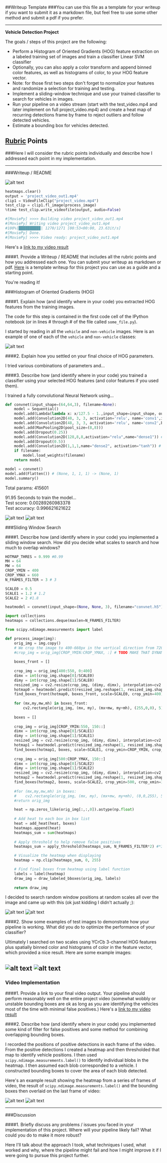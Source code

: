 ##Writeup Template
###You can use this file as a template for your writeup if you want to submit it as a markdown file, but feel free to use some other method and submit a pdf if you prefer.

---

**Vehicle Detection Project**

The goals / steps of this project are the following:

* Perform a Histogram of Oriented Gradients (HOG) feature extraction on a labeled training set of images and train a classifier Linear SVM classifier
* Optionally, you can also apply a color transform and append binned color features, as well as histograms of color, to your HOG feature vector. 
* Note: for those first two steps don't forget to normalize your features and randomize a selection for training and testing.
* Implement a sliding-window technique and use your trained classifier to search for vehicles in images.
* Run your pipeline on a video stream (start with the test_video.mp4 and later implement on full project_video.mp4) and create a heat map of recurring detections frame by frame to reject outliers and follow detected vehicles.
* Estimate a bounding box for vehicles detected.


[//]: # (Image References)
[image1]: ./writeup/car_not_car.png
[image2]: ./writeup/convnet_acc.png
[image3]: ./writeup/convnet_loss.png
[image4]: ./writeup/convnet_hotmap.png
[image5]: ./writeup/convnet_hotmap_gray.png
[image6]: ./writeup/convnet_augmented.png
[image7]: ./writeup/heatmap.png
[image8]: ./writeup/pipeline_result.png
[image9]: ./writeup/test5_result.png
[video1]: ./writeup/project_video_out1.mp4
[video2]: ./writeup/p5_video_out1.mp4

## [Rubric](https://review.udacity.com/#!/rubrics/513/view) Points
###Here I will consider the rubric points individually and describe how I addressed each point in my implementation.  

---
###Writeup / README


![alt text][image9]


```python
heatmaps.clear()
output = 'project_video_out1.mp4'
clip1 = VideoFileClip("project_video.mp4")
test_clip = clip1.fl_image(process_image)
%time test_clip.write_videofile(output, audio=False)

#[MoviePy] >>>> Building video project_video_out1.mp4
#[MoviePy] Writing video project_video_out1.mp4
#100%|█████████▉| 1270/1271 [00:53<00:00, 23.63it/s]
#[MoviePy] Done.
#[MoviePy] >>>> Video ready: project_video_out1.mp4 
```

Here's a [link to my video result](https://www.youtube.com/watch?v=9iieJO-0upU)

####1. Provide a Writeup / README that includes all the rubric points and how you addressed each one.  You can submit your writeup as markdown or pdf.  [Here](https://github.com/udacity/CarND-Vehicle-Detection/blob/master/writeup_template.md) is a template writeup for this project you can use as a guide and a starting point.  

You're reading it!

###Histogram of Oriented Gradients (HOG)

####1. Explain how (and identify where in your code) you extracted HOG features from the training images.

The code for this step is contained in the first code cell of the IPython notebook (or in lines # through # of the file called `some_file.py`).  

I started by reading in all the `vehicle` and `non-vehicle` images.  Here is an example of one of each of the `vehicle` and `non-vehicle` classes:

![alt text][image1]


####2. Explain how you settled on your final choice of HOG parameters.

I tried various combinations of parameters and...

####3. Describe how (and identify where in your code) you trained a classifier using your selected HOG features (and color features if you used them).

I trained a fully convolutional Neural Network using...

```python
def convnet(input_shape=(64,64,3), filename=None):
    model = Sequential()
    model.add(Lambda(lambda x: x/127.5 - 1.,input_shape=input_shape, output_shape=input_shape))
    model.add(Convolution2D(48, 3, 3, activation='relu', name='conv1',input_shape=input_shape, border_mode="same"))
    model.add(Convolution2D(48, 3, 3, activation='relu', name='conv2',border_mode="same"))
    model.add(MaxPooling2D(pool_size=(8,8)))
    model.add(Dropout(0.25))
    model.add(Convolution2D(128,8,8,activation="relu",name="dense1")) # This was Dense(128)
    model.add(Dropout(0.5))
    model.add(Convolution2D(1,1,1,name="dense2", activation="tanh")) # This was Dense(1)
    if filename:
        model.load_weights(filename)        
    return model

model = convnet()
model.add(Flatten()) # (None, 1, 1, 1) -> (None, 1)
model.summary()
```

Total params: 415601

91.95 Seconds to train the model...  
Test score: 0.00289260983378  
Test accuracy: 0.996621621622  

![alt text][image2]
![alt text][image3]

###Sliding Window Search

####1. Describe how (and identify where in your code) you implemented a sliding window search.  How did you decide what scales to search and how much to overlap windows?

```python
HOTMAP_THRES = 0.999 #0.99
MH = 64
MW = 64
CROP_YMIN = 400
CROP_YMAX = 660
N_FRAMES_FILTER = 3 # 3

SCALE0 = 0.5
SCALE1 = 1.2 # 1.2
SCALE2 = 2 #1.8

heatmodel = convnet(input_shape=(None, None, 3), filename="convnet.h5")

import collections
heatmaps = collections.deque(maxlen=N_FRAMES_FILTER)

from scipy.ndimage.measurements import label

def process_image(img):
    orig_img = img.copy()
    # We crop the image to 400-660px in the vertical direction from 720x1280
    #crop_img = orig_img[CROP_YMIN:CROP_YMAX, :] # TODO MAKE THAT DYNAMIC based on img.shape
    
    boxes_front = []
    
    crop_img = orig_img[400:550, 0:400]
    dimx = int(crop_img.shape[0]/SCALE0)
    dimy = int(crop_img.shape[1]/SCALE0)
    resized_img = cv2.resize(crop_img, (dimy, dimx), interpolation=cv2.INTER_AREA)
    hotmap0 = heatmodel.predict(resized_img.reshape(1, resized_img.shape[0], resized_img.shape[1], resized_img.shape[2]))
    find_boxes_front(hotmap0, boxes_front, scale=SCALE0, crop_ymin=400)
    
    for (mx,my,mw,mh) in boxes_front:
        cv2.rectangle(orig_img, (mx, my), (mx+mw, my+mh), (255,0,0), 5)
    
    boxes = []
    
    crop_img = orig_img[CROP_YMIN:550, 150::]
    dimx = int(crop_img.shape[0]/SCALE1)
    dimy = int(crop_img.shape[1]/SCALE1)
    resized_img = cv2.resize(crop_img, (dimy, dimx), interpolation=cv2.INTER_AREA)
    hotmap1 = heatmodel.predict(resized_img.reshape(1, resized_img.shape[0], resized_img.shape[1], resized_img.shape[2]))
    find_boxes(hotmap1, boxes, scale=SCALE1, crop_ymin=CROP_YMIN, crop_xmin=150)
    
    crop_img = orig_img[500:CROP_YMAX, 150::]
    dimx = int(crop_img.shape[0]/SCALE2)
    dimy = int(crop_img.shape[1]/SCALE2)
    resized_img = cv2.resize(crop_img, (dimy, dimx), interpolation=cv2.INTER_AREA)
    hotmap2 = heatmodel.predict(resized_img.reshape(1, resized_img.shape[0], resized_img.shape[1], resized_img.shape[2]))
    find_boxes(hotmap2, boxes, scale=SCALE2, crop_ymin=500, crop_xmin=150)  
    
    #for (mx,my,mw,mh) in boxes:
    #    cv2.rectangle(orig_img, (mx, my), (mx+mw, my+mh), (0,0,255), 5)
    #return orig_img

    heat = np.zeros_like(orig_img[:,:,0]).astype(np.float)
    
    # Add heat to each box in box list
    heat = add_heat(heat, boxes)
    heatmaps.append(heat)
    heatmaps_sum = sum(heatmaps)
    
    # Apply threshold to help remove false positives
    heatmaps_sum = apply_threshold(heatmaps_sum, N_FRAMES_FILTER*2) #*3

    # Visualize the heatmap when displaying    
    heatmap = np.clip(heatmaps_sum, 0, 255)

    # Find final boxes from heatmap using label function
    labels = label(heatmap)
    draw_img = draw_labeled_bboxes(orig_img, labels)
    
    return draw_img
```

I decided to search random window positions at random scales all over the image and came up with this (ok just kidding I didn't actually ;):

![alt text][image4]
![alt text][image5]

####2. Show some examples of test images to demonstrate how your pipeline is working.  What did you do to optimize the performance of your classifier?

Ultimately I searched on two scales using YCrCb 3-channel HOG features plus spatially binned color and histograms of color in the feature vector, which provided a nice result.  Here are some example images:

![alt text][image8]
![alt text][image9]
---

### Video Implementation

####1. Provide a link to your final video output.  Your pipeline should perform reasonably well on the entire project video (somewhat wobbly or unstable bounding boxes are ok as long as you are identifying the vehicles most of the time with minimal false positives.)
Here's a [link to my video result](./writeup/p5_video_out1.mp4)


####2. Describe how (and identify where in your code) you implemented some kind of filter for false positives and some method for combining overlapping bounding boxes.

I recorded the positions of positive detections in each frame of the video.  From the positive detections I created a heatmap and then thresholded that map to identify vehicle positions.  I then used `scipy.ndimage.measurements.label()` to identify individual blobs in the heatmap.  I then assumed each blob corresponded to a vehicle.  I constructed bounding boxes to cover the area of each blob detected.  

Here's an example result showing the heatmap from a series of frames of video, the result of `scipy.ndimage.measurements.label()` and the bounding boxes then overlaid on the last frame of video:



![alt text][image6]
![alt text][image7]





---

###Discussion

####1. Briefly discuss any problems / issues you faced in your implementation of this project.  Where will your pipeline likely fail?  What could you do to make it more robust?

Here I'll talk about the approach I took, what techniques I used, what worked and why, where the pipeline might fail and how I might improve it if I were going to pursue this project further.  

